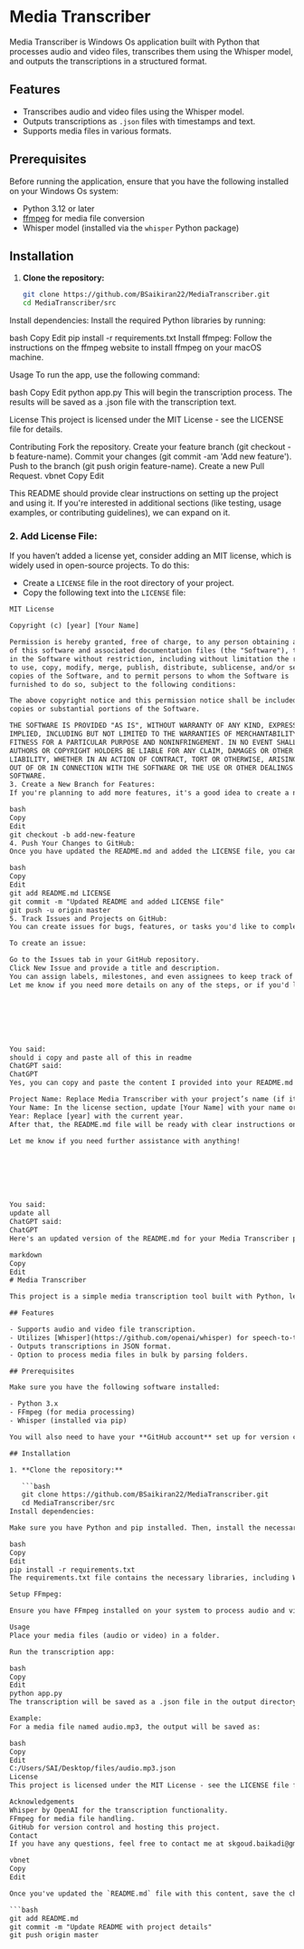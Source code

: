 # Media Transcriber

Media Transcriber is Windows Os application built with Python that processes audio and video files, transcribes them using the Whisper model, and outputs the transcriptions in a structured format.

## Features
- Transcribes audio and video files using the Whisper model.
- Outputs transcriptions as `.json` files with timestamps and text.
- Supports media files in various formats.

## Prerequisites

Before running the application, ensure that you have the following installed on your Windows Os system:

- Python 3.12 or later
- [ffmpeg](https://ffmpeg.org/download.html) for media file conversion
- Whisper model (installed via the `whisper` Python package)

## Installation

1. **Clone the repository:**
   ```bash
   git clone https://github.com/BSaikiran22/MediaTranscriber.git
   cd MediaTranscriber/src
Install dependencies: Install the required Python libraries by running:

bash
Copy
Edit
pip install -r requirements.txt
Install ffmpeg: Follow the instructions on the ffmpeg website to install ffmpeg on your macOS machine.

Usage
To run the app, use the following command:

bash
Copy
Edit
python app.py
This will begin the transcription process. The results will be saved as a .json file with the transcription text.

License
This project is licensed under the MIT License - see the LICENSE file for details.

Contributing
Fork the repository.
Create your feature branch (git checkout -b feature-name).
Commit your changes (git commit -am 'Add new feature').
Push to the branch (git push origin feature-name).
Create a new Pull Request.
vbnet
Copy
Edit

This README should provide clear instructions on setting up the project and using it. If you're interested in additional sections (like testing, usage examples, or contributing guidelines), we can expand on it.

### 2. **Add License File**:
If you haven’t added a license yet, consider adding an MIT license, which is widely used in open-source projects. To do this:

- Create a `LICENSE` file in the root directory of your project.
- Copy the following text into the `LICENSE` file:

```txt
MIT License

Copyright (c) [year] [Your Name]

Permission is hereby granted, free of charge, to any person obtaining a copy
of this software and associated documentation files (the "Software"), to deal
in the Software without restriction, including without limitation the rights
to use, copy, modify, merge, publish, distribute, sublicense, and/or sell
copies of the Software, and to permit persons to whom the Software is
furnished to do so, subject to the following conditions:

The above copyright notice and this permission notice shall be included in all
copies or substantial portions of the Software.

THE SOFTWARE IS PROVIDED "AS IS", WITHOUT WARRANTY OF ANY KIND, EXPRESS OR
IMPLIED, INCLUDING BUT NOT LIMITED TO THE WARRANTIES OF MERCHANTABILITY,
FITNESS FOR A PARTICULAR PURPOSE AND NONINFRINGEMENT. IN NO EVENT SHALL THE
AUTHORS OR COPYRIGHT HOLDERS BE LIABLE FOR ANY CLAIM, DAMAGES OR OTHER
LIABILITY, WHETHER IN AN ACTION OF CONTRACT, TORT OR OTHERWISE, ARISING FROM,
OUT OF OR IN CONNECTION WITH THE SOFTWARE OR THE USE OR OTHER DEALINGS IN THE
SOFTWARE.
3. Create a New Branch for Features:
If you're planning to add more features, it's a good idea to create a new branch:

bash
Copy
Edit
git checkout -b add-new-feature
4. Push Your Changes to GitHub:
Once you have updated the README.md and added the LICENSE file, you can commit the changes and push them to GitHub:

bash
Copy
Edit
git add README.md LICENSE
git commit -m "Updated README and added LICENSE file"
git push -u origin master
5. Track Issues and Projects on GitHub:
You can create issues for bugs, features, or tasks you'd like to complete. You can also use GitHub Projects to organize them into a Kanban-style board.

To create an issue:

Go to the Issues tab in your GitHub repository.
Click New Issue and provide a title and description.
You can assign labels, milestones, and even assignees to keep track of progress.
Let me know if you need more details on any of the steps, or if you'd like to add anything specific to your project!







You said:
should i copy and paste all of this in readme
ChatGPT said:
ChatGPT
Yes, you can copy and paste the content I provided into your README.md file. However, you should make sure to customize the following parts to fit your specific project:

Project Name: Replace Media Transcriber with your project’s name (if it's different).
Your Name: In the license section, update [Your Name] with your name or GitHub username.
Year: Replace [year] with the current year.
After that, the README.md file will be ready with clear instructions on how to set up, use, and contribute to your project. Once updated, don't forget to commit and push the changes to your GitHub repository.

Let me know if you need further assistance with anything!







You said:
update all
ChatGPT said:
ChatGPT
Here's an updated version of the README.md for your Media Transcriber project:

markdown
Copy
Edit
# Media Transcriber

This project is a simple media transcription tool built with Python, leveraging Whisper for audio and video transcription. The application takes media files (audio or video), processes them, and saves the transcription in a structured format (JSON).

## Features

- Supports audio and video file transcription.
- Utilizes [Whisper](https://github.com/openai/whisper) for speech-to-text conversion.
- Outputs transcriptions in JSON format.
- Option to process media files in bulk by parsing folders.

## Prerequisites

Make sure you have the following software installed:

- Python 3.x
- FFmpeg (for media processing)
- Whisper (installed via pip)

You will also need to have your **GitHub account** set up for version control.

## Installation

1. **Clone the repository:**

   ```bash
   git clone https://github.com/BSaikiran22/MediaTranscriber.git
   cd MediaTranscriber/src
Install dependencies:

Make sure you have Python and pip installed. Then, install the necessary libraries:

bash
Copy
Edit
pip install -r requirements.txt
The requirements.txt file contains the necessary libraries, including Whisper and any additional dependencies.

Setup FFmpeg:

Ensure you have FFmpeg installed on your system to process audio and video files. Download FFmpeg here and follow the installation instructions for your platform.

Usage
Place your media files (audio or video) in a folder.

Run the transcription app:

bash
Copy
Edit
python app.py
The transcription will be saved as a .json file in the output directory, named after the media file.

Example:
For a media file named audio.mp3, the output will be saved as:

bash
Copy
Edit
C:/Users/SAI/Desktop/files/audio.mp3.json
License
This project is licensed under the MIT License - see the LICENSE file for details.

Acknowledgements
Whisper by OpenAI for the transcription functionality.
FFmpeg for media file handling.
GitHub for version control and hosting this project.
Contact
If you have any questions, feel free to contact me at skgoud.baikadi@gmail.com.

vbnet
Copy
Edit

Once you've updated the `README.md` file with this content, save the changes and commit it to your GitHub repository:

```bash
git add README.md
git commit -m "Update README with project details"
git push origin master
